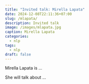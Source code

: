 ```yaml
---
title: "Invited talk: Mirella Lapata"
date: 2024-12-08T22:11:36+07:00
slug: /mlapata/
description: Invited talk
image: /images/mlapata.jpg
caption: Mirella Lapata
categories:
  - nlp
tags:
  - nlp
draft: false
---
```


Mirella Lapata is ...

She will talk about ...

